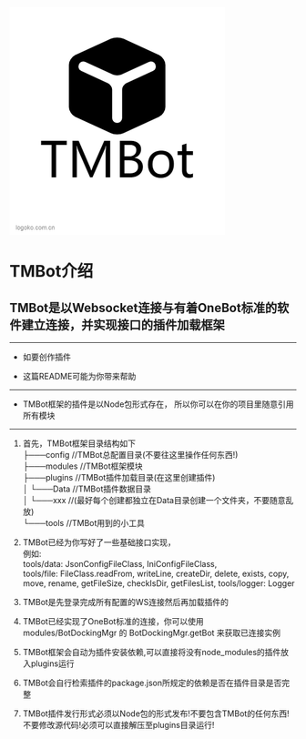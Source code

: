 ![Logo](./logo.png)
# TMBot介绍
## TMBot是以Websocket连接与有着OneBot标准的软件建立连接，并实现接口的插件加载框架
---
- 如要创作插件
* 这篇README可能为你带来帮助
---
* TMBot框架的插件是以Node包形式存在，
所以你可以在你的项目里随意引用所有模块

---

1. 首先，TMBot框架目录结构如下\
├───config //TMBot总配置目录(不要往这里操作任何东西!)\
├───modules //TMBot框架模块\
├───plugins //TMBot插件加载目录(在这里创建插件)\
│   └───Data //TMBot插件数据目录\
│       └───xxx //(最好每个创建都独立在Data目录创建一个文件夹，不要随意乱放)\
└───tools //TMBot用到的小工具

2. TMBot已经为你写好了一些基础接口实现，\
例如:\
tools/data: JsonConfigFileClass, IniConfigFileClass, \
tools/file: FileClass.readFrom, writeLine, createDir, delete, exists, copy, move, rename, getFileSize, checkIsDir, getFilesList,
tools/logger: Logger

3. TMBot是先登录完成所有配置的WS连接然后再加载插件的
4. TMBot已经实现了OneBot标准的连接，你可以使用 modules/BotDockingMgr 的 BotDockingMgr.getBot 来获取已连接实例
5. TMBot框架会自动为插件安装依赖,可以直接将没有node_modules的插件放入plugins运行
6. TMBot会自行检索插件的package.json所规定的依赖是否在插件目录是否完整
7. TMBot插件发行形式必须以Node包的形式发布!不要包含TMBot的任何东西!不要修改源代码!必须可以直接解压至plugins目录运行!